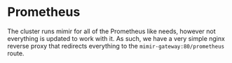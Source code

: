 # Prometheus

The cluster runs mimir for all of the Prometheus like needs, however not
everything is updated to work with it. As such, we have a very simple nginx
reverse proxy that redirects everything to the `mimir-gateway:80/prometheus`
route.
